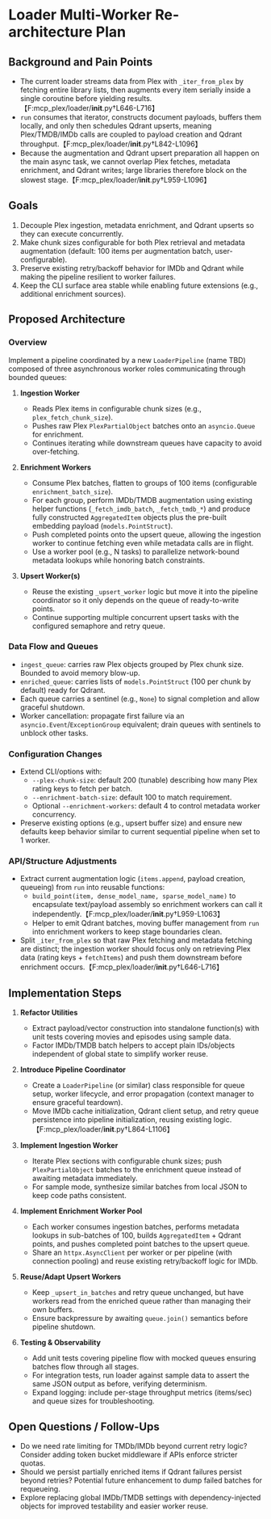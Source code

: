 # Loader Multi-Worker Re-architecture Plan

## Background and Pain Points
- The current loader streams data from Plex with `_iter_from_plex` by fetching entire library lists, then augments every item serially inside a single coroutine before yielding results.【F:mcp_plex/loader/__init__.py†L646-L716】
- `run` consumes that iterator, constructs document payloads, buffers them locally, and only then schedules Qdrant upserts, meaning Plex/TMDB/IMDb calls are coupled to payload creation and Qdrant throughput.【F:mcp_plex/loader/__init__.py†L842-L1096】
- Because the augmentation and Qdrant upsert preparation all happen on the main async task, we cannot overlap Plex fetches, metadata enrichment, and Qdrant writes; large libraries therefore block on the slowest stage.【F:mcp_plex/loader/__init__.py†L959-L1096】

## Goals
1. Decouple Plex ingestion, metadata enrichment, and Qdrant upserts so they can execute concurrently.
2. Make chunk sizes configurable for both Plex retrieval and metadata augmentation (default: 100 items per augmentation batch, user-configurable).
3. Preserve existing retry/backoff behavior for IMDb and Qdrant while making the pipeline resilient to worker failures.
4. Keep the CLI surface area stable while enabling future extensions (e.g., additional enrichment sources).

## Proposed Architecture

### Overview
Implement a pipeline coordinated by a new `LoaderPipeline` (name TBD) composed of three asynchronous worker roles communicating through bounded queues:

1. **Ingestion Worker**
   - Reads Plex items in configurable chunk sizes (e.g., `plex_fetch_chunk_size`).
   - Pushes raw Plex `PlexPartialObject` batches onto an `asyncio.Queue` for enrichment.
   - Continues iterating while downstream queues have capacity to avoid over-fetching.

2. **Enrichment Workers**
   - Consume Plex batches, flatten to groups of 100 items (configurable `enrichment_batch_size`).
   - For each group, perform IMDb/TMDB augmentation using existing helper functions (`_fetch_imdb_batch`, `_fetch_tmdb_*`) and produce fully constructed `AggregatedItem` objects plus the pre-built embedding payload (`models.PointStruct`).
   - Push completed points onto the upsert queue, allowing the ingestion worker to continue fetching even while metadata calls are in flight.
   - Use a worker pool (e.g., N tasks) to parallelize network-bound metadata lookups while honoring batch constraints.

3. **Upsert Worker(s)**
   - Reuse the existing `_upsert_worker` logic but move it into the pipeline coordinator so it only depends on the queue of ready-to-write points.
   - Continue supporting multiple concurrent upsert tasks with the configured semaphore and retry queue.

### Data Flow and Queues
- `ingest_queue`: carries raw Plex objects grouped by Plex chunk size. Bounded to avoid memory blow-up.
- `enriched_queue`: carries lists of `models.PointStruct` (100 per chunk by default) ready for Qdrant.
- Each queue carries a sentinel (e.g., `None`) to signal completion and allow graceful shutdown.
- Worker cancellation: propagate first failure via an `asyncio.Event`/`ExceptionGroup` equivalent; drain queues with sentinels to unblock other tasks.

### Configuration Changes
- Extend CLI/options with:
  - `--plex-chunk-size`: default 200 (tunable) describing how many Plex rating keys to fetch per batch.
  - `--enrichment-batch-size`: default 100 to match requirement.
  - Optional `--enrichment-workers`: default 4 to control metadata worker concurrency.
- Preserve existing options (e.g., upsert buffer size) and ensure new defaults keep behavior similar to current sequential pipeline when set to 1 worker.

### API/Structure Adjustments
- Extract current augmentation logic (`items.append`, payload creation, queueing) from `run` into reusable functions:
  - `build_point(item, dense_model_name, sparse_model_name)` to encapsulate text/payload assembly so enrichment workers can call it independently.【F:mcp_plex/loader/__init__.py†L959-L1063】
  - Helper to emit Qdrant batches, moving buffer management from `run` into enrichment workers to keep stage boundaries clean.
- Split `_iter_from_plex` so that raw Plex fetching and metadata fetching are distinct; the ingestion worker should focus only on retrieving Plex data (rating keys + `fetchItems`) and push them downstream before enrichment occurs.【F:mcp_plex/loader/__init__.py†L646-L716】

## Implementation Steps
1. **Refactor Utilities**
   - Extract payload/vector construction into standalone function(s) with unit tests covering movies and episodes using sample data.
   - Factor IMDb/TMDB batch helpers to accept plain IDs/objects independent of global state to simplify worker reuse.

2. **Introduce Pipeline Coordinator**
   - Create a `LoaderPipeline` (or similar) class responsible for queue setup, worker lifecycle, and error propagation (context manager to ensure graceful teardown).
   - Move IMDb cache initialization, Qdrant client setup, and retry queue persistence into pipeline initialization, reusing existing logic.【F:mcp_plex/loader/__init__.py†L864-L1106】

3. **Implement Ingestion Worker**
   - Iterate Plex sections with configurable chunk sizes; push `PlexPartialObject` batches to the enrichment queue instead of awaiting metadata immediately.
   - For sample mode, synthesize similar batches from local JSON to keep code paths consistent.

4. **Implement Enrichment Worker Pool**
   - Each worker consumes ingestion batches, performs metadata lookups in sub-batches of 100, builds `AggregatedItem` + Qdrant points, and pushes completed point batches to the upsert queue.
   - Share an `httpx.AsyncClient` per worker or per pipeline (with connection pooling) and reuse existing retry/backoff logic for IMDb.

5. **Reuse/Adapt Upsert Workers**
   - Keep `_upsert_in_batches` and retry queue unchanged, but have workers read from the enriched queue rather than managing their own buffers.
   - Ensure backpressure by awaiting `queue.join()` semantics before pipeline shutdown.

6. **Testing & Observability**
   - Add unit tests covering pipeline flow with mocked queues ensuring batches flow through all stages.
   - For integration tests, run loader against sample data to assert the same JSON output as before, verifying determinism.
   - Expand logging: include per-stage throughput metrics (items/sec) and queue sizes for troubleshooting.

## Open Questions / Follow-Ups
- Do we need rate limiting for TMDb/IMDb beyond current retry logic? Consider adding token bucket middleware if APIs enforce stricter quotas.
- Should we persist partially enriched items if Qdrant failures persist beyond retries? Potential future enhancement to dump failed batches for requeueing.
- Explore replacing global IMDb/TMDB settings with dependency-injected objects for improved testability and easier worker reuse.
